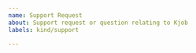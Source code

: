 ```yaml
---
name: Support Request
about: Support request or question relating to Kjob
labels: kind/support

---
```


<!--
STOP -- PLEASE READ!

GitHub is not the right place for support requests.

If you're looking for help, check the [troubleshooting guide](https://kubernetes.io/docs/tasks/debug-application-cluster/troubleshooting/)
or our [Mailing list](https://groups.google.com/forum/#!forum/kubernetes-sig-scheduling)

If the matter is security related, please disclose it privately via https://kubernetes.io/security/.
-->